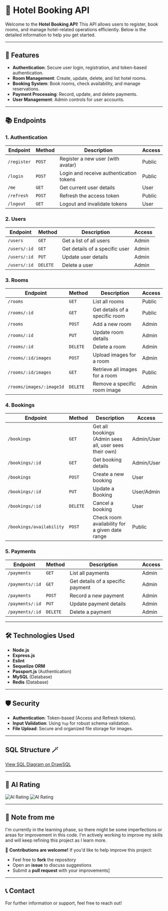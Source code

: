 # 🏨 Hotel Booking API

Welcome to the **Hotel Booking API**! This API allows users to register, book rooms, and manage hotel-related operations efficiently. Below is the detailed information to help you get started.

---

## 🚀 Features

- **Authentication**: Secure user login, registration, and token-based authentication.
- **Room Management**: Create, update, delete, and list hotel rooms.
- **Booking System**: Book rooms, check availability, and manage reservations.
- **Payment Processing**: Record, update, and delete payments.
- **User Management**: Admin controls for user accounts.

---

## 📚 Endpoints

### **1. Authentication**

| Endpoint    | Method | Description                             | Access |
| ----------- | ------ | --------------------------------------- | ------ |
| `/register` | `POST` | Register a new user (with avatar)       | Public |
| `/login`    | `POST` | Login and receive authentication tokens | Public |
| `/me`       | `GET`  | Get current user details                | User   |
| `/refresh`  | `POST` | Refresh the access token                | Public |
| `/logout`   | `GET`  | Logout and invalidate tokens            | User   |

### **2. Users**

| Endpoint     | Method   | Description                    | Access |
| ------------ | -------- | ------------------------------ | ------ |
| `/users`     | `GET`    | Get a list of all users        | Admin  |
| `/users/:id` | `GET`    | Get details of a specific user | Admin  |
| `/users/:id` | `PUT`    | Update user details            | Admin  |
| `/users/:id` | `DELETE` | Delete a user                  | Admin  |

### **3. Rooms**

| Endpoint                 | Method   | Description                    | Access |
| ------------------------ | -------- | ------------------------------ | ------ |
| `/rooms`                 | `GET`    | List all rooms                 | Public |
| `/rooms/:id`             | `GET`    | Get details of a specific room | Public |
| `/rooms`                 | `POST`   | Add a new room                 | Admin  |
| `/rooms/:id`             | `PUT`    | Update room details            | Admin  |
| `/rooms/:id`             | `DELETE` | Delete a room                  | Admin  |
| `/rooms/:id/images`      | `POST`   | Upload images for a room       | Admin  |
| `/rooms/:id/images`      | `GET`    | Retrieve all images for a room | Public |
| `/rooms/images/:imageId` | `DELETE` | Remove a specific room image   | Admin  |

### **4. Bookings**

| Endpoint                 | Method   | Description                                            | Access     |
| ------------------------ | -------- | ------------------------------------------------------ | ---------- |
| `/bookings`              | `GET`    | Get all bookings (Admin sees all, user sees their own) | Admin/User |
| `/bookings/:id`          | `GET`    | Get booking details                                    | Admin/User |
| `/bookings`              | `POST`   | Create a new booking                                   | User       |
| `/bookings/:id`          | `PUT`    | Update a Booking                                       | User/Admin |
| `/bookings/:id`          | `DELETE` | Cancel a booking                                       | User       |
| `/bookings/availability` | `POST`   | Check room availability for a given date range         | Public     |

### **5. Payments**

| Endpoint        | Method   | Description                       | Access |
| --------------- | -------- | --------------------------------- | ------ |
| `/payments`     | `GET`    | List all payments                 | Admin  |
| `/payments/:id` | `GET`    | Get details of a specific payment | Admin  |
| `/payments`     | `POST`   | Record a new payment              | Admin  |
| `/payments/:id` | `PUT`    | Update payment details            | Admin  |
| `/payments/:id` | `DELETE` | Delete a payment                  | Admin  |

---

## 🛠️ Technologies Used

- **Node.js**
- **Express.js**
- **Eslint**
- **Sequelize ORM**
- **Passport.js** (Authentication)
- **MySQL** (Database)
- **Redis** (Database)

---

## 🛡️ Security

- **Authentication**: Token-based (Access and Refresh tokens).
- **Input Validation**: Using `Yup` for robust schema validation.
- **File Upload**: Secure and organized file storage for images.
---

## SQL Structure 🪄

[View SQL Diagram on DrawSQL](https://drawsql.app/teams/arashnasrivatan/diagrams/hotel-managment-system)

---

## 🧠 AI Rating

![AI Rating](https://img.shields.io/badge/Deep%20Seek-8.5%2F10-blue?logo=ai&logoColor=white&style=for-the-badge)
![AI Rating](https://img.shields.io/badge/Chat%20GPT-8%2F10-brightgreen?logo=ai&logoColor=white&style=for-the-badge)

---

## 🚀 Note from me

I'm currently in the learning phase, so there might be some imperfections or areas for improvement in this code. I'm actively working to improve my skills and will keep refining this project as I learn more.

🤝 **Contributions are welcome!** If you'd like to help improve this project:
- Feel free to **fork** the repository
- Open an **issue** to discuss suggestions
- Submit a **pull request** with your improvements]

---

## 📞 Contact

For further information or support, feel free to reach out!
